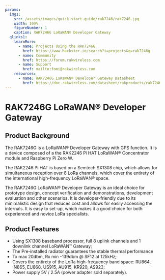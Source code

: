 ```yaml
---
params:
  img1:
    src: /assets/images/quick-start-guide/rak7246/rak7246.jpg
    width: 100%
    figureNumber: 1
    caption: RAK7246G LoRaWAN® Developer Gateway
  qlinks1:
    learnMore:
      - name: Projects Using the RAK7246G
        href: https://www.hackster.io/search?i=projects&q=rak7246g
      - name: Community
        href: https://forum.rakwireless.com
      - name: Support
        href: mailto:fomi@rakwireless.com
    resources:
      - name: RAK7246G LoRaWAN® Developer Gateway Datasheet
        href: https://doc.rakwireless.com/datasheet/rakproducts/rak7246g-lorawan-developer-gateway-datasheet
---
```


# RAK7246G LoRaWAN® Developer Gateway

<rk-img :params="$page.frontmatter.params.img1" />

## Product Background

The RAK7246G is a LoRaWAN® Developer Gateway with GPS function. It is a device composed of a the RAK2246 Pi HAT LoRaWAN® Concentrator module and Raspberry Pi Zero W.

The RAK2246 Pi HAT is based on a Semtech SX1308 chip, which allows for simultaneous reception over 8 LoRa channels, which cover the entirety of the international high-frequency LoRaWAN® space.

The RAK7246G LoRaWAN® Developer Gateway is an ideal choice for prototype design, concept verification and demonstrations, development evaluation and other scenarios. It is developer-friendly due to its minimalistic design that reduces cost and allows for easily accessing the internals. It is easy to set-up, which makes it a good choice for both experienced and novice LoRa specialists.

<rk-quick-links :params="$page.frontmatter.params.qlinks1" />

## Product Features

- Using SX1308 baseband processor, full 8 uplink channels and 1 downlink channel LoRaWAN™ Gateway;
- The Pre-installed radiator guarantees the stable thermal performance
- Tx max 20dbm, Rx min -139dbm @ SF12 at 125kHz;
- Covers the entirety of the LoRa high-frequency band space: RU864, IN865, EU868, US915, AU915, KR920, AS923;
- Power supply 5V / 2.5A (power adapter sold separately).
